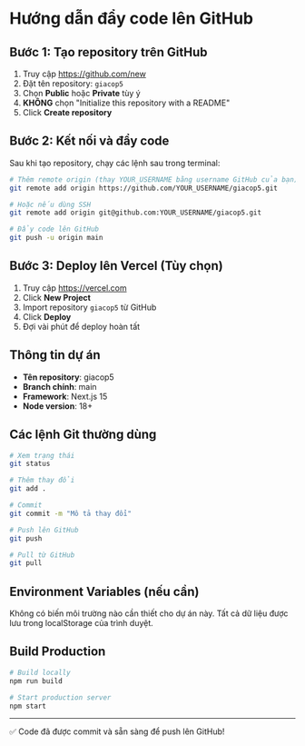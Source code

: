 # Hướng dẫn đẩy code lên GitHub

## Bước 1: Tạo repository trên GitHub

1. Truy cập https://github.com/new
2. Đặt tên repository: `giacop5`
3. Chọn **Public** hoặc **Private** tùy ý
4. **KHÔNG** chọn "Initialize this repository with a README"
5. Click **Create repository**

## Bước 2: Kết nối và đẩy code

Sau khi tạo repository, chạy các lệnh sau trong terminal:

```bash
# Thêm remote origin (thay YOUR_USERNAME bằng username GitHub của bạn)
git remote add origin https://github.com/YOUR_USERNAME/giacop5.git

# Hoặc nếu dùng SSH
git remote add origin git@github.com:YOUR_USERNAME/giacop5.git

# Đẩy code lên GitHub
git push -u origin main
```

## Bước 3: Deploy lên Vercel (Tùy chọn)

1. Truy cập https://vercel.com
2. Click **New Project**
3. Import repository `giacop5` từ GitHub
4. Click **Deploy**
5. Đợi vài phút để deploy hoàn tất

## Thông tin dự án

- **Tên repository**: giacop5
- **Branch chính**: main
- **Framework**: Next.js 15
- **Node version**: 18+

## Các lệnh Git thường dùng

```bash
# Xem trạng thái
git status

# Thêm thay đổi
git add .

# Commit
git commit -m "Mô tả thay đổi"

# Push lên GitHub
git push

# Pull từ GitHub
git pull
```

## Environment Variables (nếu cần)

Không có biến môi trường nào cần thiết cho dự án này.
Tất cả dữ liệu được lưu trong localStorage của trình duyệt.

## Build Production

```bash
# Build locally
npm run build

# Start production server
npm start
```

---

✅ Code đã được commit và sẵn sàng để push lên GitHub!